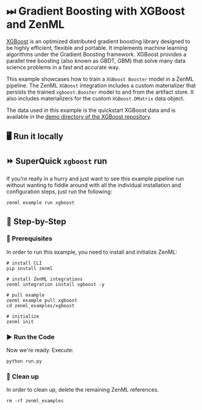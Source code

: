 # ⏭ Gradient Boosting with XGBoost and ZenML

[XGBoost](https://xgboost.readthedocs.io/en/latest/) is an optimized distributed gradient boosting library designed to
be highly efficient, flexible and portable. It implements machine learning algorithms under the Gradient Boosting
framework. XGBoost provides a parallel tree boosting (also known as GBDT, GBM) that solve many data science problems in
a fast and accurate way.

This example showcases how to train a `XGBoost Booster` model in a ZenML pipeline. The ZenML `XGBoost` integration
includes a custom materializer that persists the trained `xgboost.Booster` model to and from the artifact store. It also
includes materializers for the custom `XGBoost.DMatrix` data object.

The data used in this example is the quickstart XGBoost data and is available in
the [demo directory of the XGBoost repository](https://github.com/dmlc/xgboost/tree/master/demo/data).

## 🖥 Run it locally

## ⏩ SuperQuick `xgboost` run

If you're really in a hurry and just want to see this example pipeline run
without wanting to fiddle around with all the individual installation and
configuration steps, just run the following:

```shell
zenml example run xgboost
```

## 👣 Step-by-Step

### 📄 Prerequisites

In order to run this example, you need to install and initialize ZenML:

```shell
# install CLI
pip install zenml

# install ZenML integrations
zenml integration install xgboost -y

# pull example
zenml example pull xgboost
cd zenml_examples/xgboost

# initialize
zenml init
```

### ▶️ Run the Code

Now we're ready. Execute:

```shell
python run.py
```

### 🧽 Clean up

In order to clean up, delete the remaining ZenML references.

```shell
rm -rf zenml_examples
```
